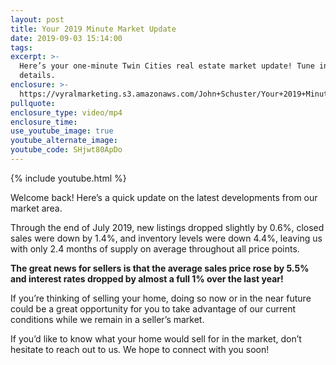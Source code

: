 ```yaml
---
layout: post
title: Your 2019 Minute Market Update
date: 2019-09-03 15:14:00
tags:
excerpt: >-
  Here’s your one-minute Twin Cities real estate market update! Tune in for
  details.
enclosure: >-
  https://vyralmarketing.s3.amazonaws.com/John+Schuster/Your+2019+Minute+Market+Update+(1).mp4
pullquote:
enclosure_type: video/mp4
enclosure_time:
use_youtube_image: true
youtube_alternate_image:
youtube_code: SHjwt80ApDo
---
```


{% include youtube.html %}

Welcome back\! Here’s a quick update on the latest developments from our market area.

Through the end of July 2019, new listings dropped slightly by 0.6%, closed sales were down by 1.4%, and inventory levels were down 4.4%, leaving us with only 2.4 months of supply on average throughout all price points.

**The great news for sellers is that the average sales price rose by 5.5% and interest rates dropped by almost a full 1% over the last year\!**

If you’re thinking of selling your home, doing so now or in the near future could be a great opportunity for you to take advantage of our current conditions while we remain in a seller’s market.

If you’d like to know what your home would sell for in the market, don’t hesitate to reach out to us. We hope to connect with you soon\!<br>&nbsp;